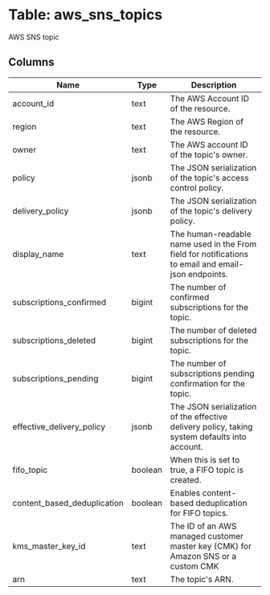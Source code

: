 
# Table: aws_sns_topics
AWS SNS topic
## Columns
| Name        | Type           | Description  |
| ------------- | ------------- | -----  |
|account_id|text|The AWS Account ID of the resource.|
|region|text|The AWS Region of the resource.|
|owner|text|The AWS account ID of the topic's owner.|
|policy|jsonb|The JSON serialization of the topic's access control policy.|
|delivery_policy|jsonb|The JSON serialization of the topic's delivery policy.|
|display_name|text|The human-readable name used in the From field for notifications to email and email-json endpoints.|
|subscriptions_confirmed|bigint|The number of confirmed subscriptions for the topic.|
|subscriptions_deleted|bigint|The number of deleted subscriptions for the topic.|
|subscriptions_pending|bigint|The number of subscriptions pending confirmation for the topic.|
|effective_delivery_policy|jsonb|The JSON serialization of the effective delivery policy, taking system defaults into account.|
|fifo_topic|boolean|When this is set to true, a FIFO topic is created.|
|content_based_deduplication|boolean|Enables content-based deduplication for FIFO topics.|
|kms_master_key_id|text|The ID of an AWS managed customer master key (CMK) for Amazon SNS or a custom CMK|
|arn|text|The topic's ARN.|
